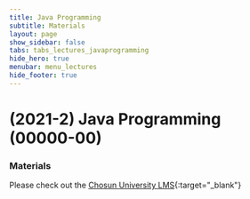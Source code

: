 ```yaml
---
title: Java Programming
subtitle: Materials
layout: page
show_sidebar: false
tabs: tabs_lectures_javaprogramming
hide_hero: true
menubar: menu_lectures
hide_footer: true
---
```


# (2021-2) Java Programming (00000-00)

### Materials

Please check out the [Chosun University LMS](https://clc.chosun.ac.kr){:target="_blank"}
